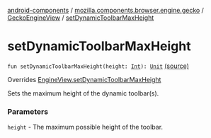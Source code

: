 [android-components](../../index.md) / [mozilla.components.browser.engine.gecko](../index.md) / [GeckoEngineView](index.md) / [setDynamicToolbarMaxHeight](./set-dynamic-toolbar-max-height.md)

# setDynamicToolbarMaxHeight

`fun setDynamicToolbarMaxHeight(height: `[`Int`](https://kotlinlang.org/api/latest/jvm/stdlib/kotlin/-int/index.html)`): `[`Unit`](https://kotlinlang.org/api/latest/jvm/stdlib/kotlin/-unit/index.html) [(source)](https://github.com/mozilla-mobile/android-components/blob/master/components/browser/engine-gecko-beta/src/main/java/mozilla/components/browser/engine/gecko/GeckoEngineView.kt#L156)

Overrides [EngineView.setDynamicToolbarMaxHeight](../../mozilla.components.concept.engine/-engine-view/set-dynamic-toolbar-max-height.md)

Sets the maximum height of the dynamic toolbar(s).

### Parameters

`height` - The maximum possible height of the toolbar.